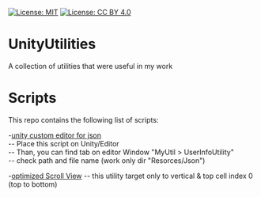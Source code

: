 [![License: MIT](https://img.shields.io/badge/License-MIT-yellow.svg)](https://opensource.org/licenses/MIT)
[![License: CC BY 4.0](https://img.shields.io/badge/License-CC_BY_4.0-lightgrey.svg)](https://creativecommons.org/licenses/by/4.0/)

# UnityUtilities
A collection of utilities that were useful in my work  

# Scripts
This repo contains the following list of scripts:

-[unity custom editor for json](https://github.com/BaekNothing/UnityUtilities/blob/main/CustomEditor/jsonEditUtility.cs)  
-- Place this script on Unity/Editor  
-- Than, you can find tab on editor Window "MyUtil > UserInfoUtility"  
-- check path and file name (work only dir "Resorces/Json")  

-[optimized Scroll View](https://github.com/BaekNothing/UnityUtilities/blob/main/UI/OptimizedScrollview.cs)
-- this utility target only to vertical & top cell index 0 (top to bottom) 
